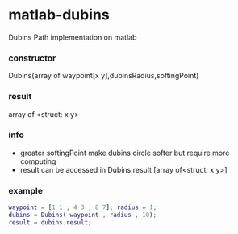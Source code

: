 # matlab-dubins
Dubins Path implementation on matlab

### constructor
Dubins(array of waypoint[x y],dubinsRadius,softingPoint)

### result
array of <struct: x y>

### info 
- greater softingPoint make dubins circle softer but require more computing
- result can be accessed in Dubins.result [array of<struct: x y>]
    
### example
```matlab
waypoint = [1 1 ; 4 3 ; 8 7]; radius = 1;
dubins = Dubins( waypoint , radius , 10);
result = dubins.result;
```
